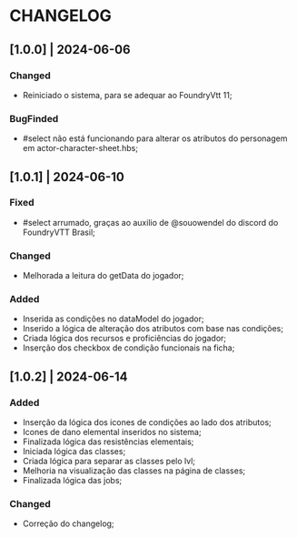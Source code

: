 # CHANGELOG

## [1.0.0] | 2024-06-06
### Changed
- Reiniciado o sistema, para se adequar ao FoundryVtt 11;
### BugFinded
- #select não está funcionando para alterar os atributos do personagem em actor-character-sheet.hbs;

## [1.0.1] | 2024-06-10
### Fixed
- #select arrumado, graças ao auxilio de @souowendel do discord do FoundryVTT Brasil;
### Changed
- Melhorada a leitura do getData do jogador;
### Added
- Inserida as condições no dataModel do jogador;
- Inserido a lógica de alteração dos atributos com base nas condições;
- Criada lógica dos recursos e proficiências do jogador;
- Inserção dos checkbox de condição funcionais na ficha;

## [1.0.2] | 2024-06-14
### Added
- Inserção da lógica dos icones de condições ao lado dos atributos;
- Icones de dano elemental inseridos no sistema;
- Finalizada lógica das resistências elementais;
- Iniciada lógica das classes;
- Criada lógica para separar as classes pelo lvl;
- Melhoria na visualização das classes na página de classes;
- Finalizada lógica das jobs;
### Changed
- Correção do changelog;
